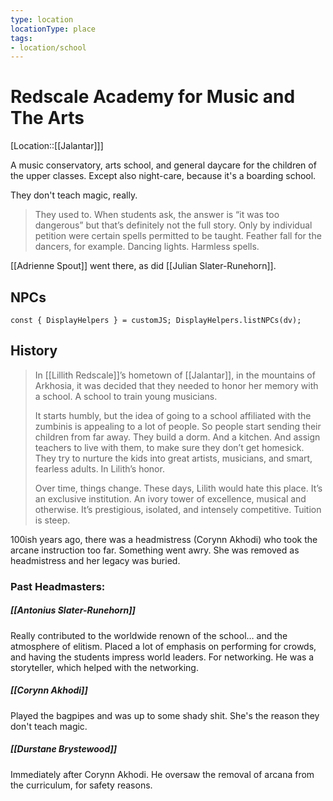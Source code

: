 ```yaml
---
type: location
locationType: place
tags: 
- location/school
---
```


# Redscale Academy for Music and The Arts

[Location::[[Jalantar]]]

A music conservatory, arts school, and general daycare for the children of the upper classes. Except also night-care, because it's a boarding school. 

They don't teach magic, really. 

> They used to. When students ask, the answer is “it was too dangerous” but that’s definitely not the full story. Only by individual petition were certain spells permitted to be taught. Feather fall for the dancers, for example. Dancing lights. Harmless spells.

[[Adrienne Spout]] went there, as did [[Julian Slater-Runehorn]]. 

## NPCs

```dataviewjs
const { DisplayHelpers } = customJS; DisplayHelpers.listNPCs(dv);
```

## History

> In [[Lillith Redscale]]’s hometown of [[Jalantar]], in the mountains of Arkhosia, it was decided that they needed to honor her memory with a school. A school to train young musicians.
> 
> It starts humbly, but the idea of going to a school affiliated with the zumbinis is appealing to a lot of people. So people start sending their children from far away. They build a dorm. And a kitchen. And assign teachers to live with them, to make sure they don’t get homesick. They try to nurture the kids into great artists, musicians, and smart, fearless adults. In Lilith’s honor.
>  
> Over time, things change. These days, Lilith would hate this place. It’s an exclusive institution. An ivory tower of excellence, musical and otherwise. It’s prestigious, isolated, and intensely competitive. Tuition is steep.

100ish years ago, there was a headmistress (Corynn Akhodi) who took the arcane instruction too far. Something went awry. She was removed as headmistress and her legacy was buried. 

### Past Headmasters:

##### [[Antonius Slater-Runehorn]]
Really contributed to the worldwide renown of the school… and the atmosphere of elitism. Placed a lot of emphasis on performing for crowds, and having the students impress world leaders. For networking. He was a storyteller, which helped with the networking.

##### [[Corynn Akhodi]]
Played the bagpipes and was up to some shady shit. She's the reason they don't teach magic.

##### [[Durstane Brystewood]]
Immediately after Corynn Akhodi. He oversaw the removal of arcana from the curriculum, for safety reasons. 